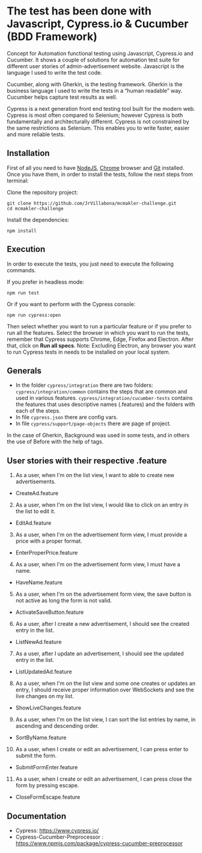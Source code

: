 # The test has been done with Javascript, Cypress.io & Cucumber (BDD Framework)

Concept for Automation functional testing using Javascript, Cypress.io and Cucumber. It shows a couple of solutions for automation test suite for different user stories of admin-advertisement website. Javascript is the language I used to write the test code.

Cucumber, along with Gherkin, is the testing framework. Gherkin is the business language I used to write the tests in a “human readable” way. Cucumber helps capture test results as well.

Cypress is a next generation front end testing tool built for the modern web. Cypress is most often compared to Selenium; however Cypress is both fundamentally and architecturally different. Cypress is not constrained by the same restrictions as Selenium. This enables you to write faster, easier and more reliable tests.

## Installation

First of all you need to have [NodeJS](https://nodejs.org/es/), [Chrome](https://www.google.es/chrome/index.html) browser and [Git](https://git-scm.com/download) installed. Once you have them, in order to install the tests, follow the next steps from terminal:

Clone the repository project:

```
git clone https://github.com/JrVillabona/mcmakler-challenge.git
cd mcmakler-challenge
```

Install the dependencies:

```
npm install
```

## Execution

In order to execute the tests, you just need to execute the following commands.

If you prefer in headless mode:

```
npm run test
```

Or if you want to perform with the Cypress console:

```
npm run cypress:open
```

Then select whether you want to run a particular feature or if you prefer to run all the features. Select the browser in which you want to run the tests, remember that Cypress supports Chrome, Edge, Firefox and Electron. After that, click on **Run all specs**. Note: Excluding Electron, any browser you want to run Cypress tests in needs to be installed on your local system.

## Generals

- In the folder `cypress/integration` there are two folders:
  `cypress/integration/common` contains the steps that are common and used in various features.
  `cypress/integration/cucumber-tests` contains the features that uses descriptive names (.features) and the folders with each of the steps.
- In file `cypress.json` there are config vars.
- In file `cypress/support/page-objects` there are page of project.

In the case of Gherkin, Background was used in some tests, and in others the use of Before with the help of tags.

## User stories with their respective .feature

1. As a user, when I'm on the list view, I want to able to create new advertisements.

- CreateAd.feature

2. As a user, when I'm on the list view, I would like to click on an entry in the list to edit it.

- EditAd.feature

3. As a user, when I'm on the advertisement form view, I must provide a price with a proper format.

- EnterProperPrice.feature

4. As a user, when I'm on the advertisement form view, I must have a name.

- HaveName.feature

5. As a user, when I'm on the advertisement form view, the save button is not active as long the form is not valid.

- ActivateSaveButton.feature

6. As a user, after I create a new advertisement, I should see the created entry in the list.

- ListNewAd.feature

7. As a user, after I update an advertisement, I should see the updated entry in the list.

- ListUpdatedAd.feature

8. As a user, when I'm on the list view and some one creates or updates an entry, I should receive proper information over WebSockets and see the live changes on my list.

- ShowLiveChanges.feature

9. As a user, when I'm on the list view, I can sort the list entries by name, in ascending and descending order.

- SortByName.feature

10. As a user, when I create or edit an advertisement, I can press enter to submit the form.

- SubmitFormEnter.feature

11. As a user, when I create or edit an advertisement, I can press close the form by pressing escape.

- CloseFormEscape.feature

## Documentation

- Cypress: https://www.cypress.io/
- Cypress-Cucumber-Preprocessor : https://www.npmjs.com/package/cypress-cucumber-preprocessor
